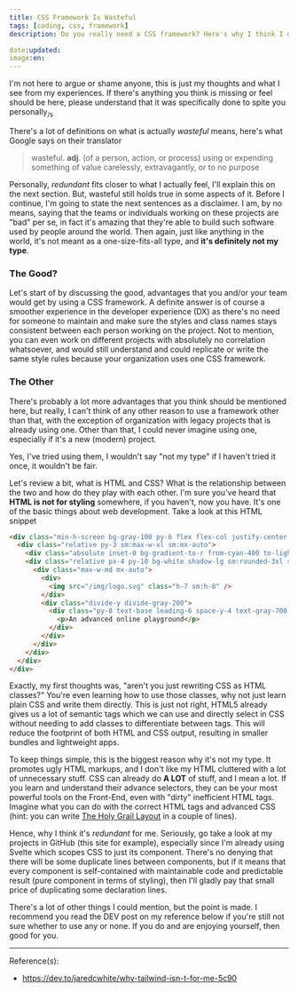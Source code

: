 ```yaml
---
title: CSS Framework Is Wasteful
tags: [coding, css, framework]
description: Do you really need a CSS framework? Here's why I think I don't

date:updated:
image:en:
---
```


I'm not here to argue or shame anyone, this is just my thoughts and what I see from my experiences. If there's anything you think is missing or feel should be here, please understand that it was specifically done to spite you personally<sub>/s</sub>

There's a lot of definitions on what is actually *wasteful* means, here's what Google says on their translator

> wasteful. **adj**. (of a person, action, or process) using or expending something of value carelessly, extravagantly, or to no purpose

Personally, *redundant* fits closer to what I actually feel, I'll explain this on the next section. But, wasteful still holds true in some aspects of it. Before I continue, I'm going to state the next sentences as a disclaimer. I am, by no means, saying that the teams or individuals working on these projects are "bad" per se, in fact it's amazing that they're able to build such software used by people around the world. Then again, just like anything in the world, it's not meant as a one-size-fits-all type, and **it's definitely not my type**.

### The Good?

Let's start of by discussing the good, advantages that you and/or your team would get by using a CSS framework. A definite answer is of course a smoother experience in the developer experience (DX) as there's no need for someone to maintain and make sure the styles and class names stays consistent between each person working on the project. Not to mention, you can even work on different projects with absolutely no correlation whatsoever, and would still understand and could replicate or write the same style rules because your organization uses one CSS framework.

### The Other

There's probably a lot more advantages that you think should be mentioned here, but really, I can't think of any other reason to use a framework other than that, with the exception of organization with legacy projects that is already using one. Other than that, I could never imagine using one, especially if it's a new (modern) project.

Yes, I've tried using them, I wouldn't say "not my type" if I haven't tried it once, it wouldn't be fair.

Let's review a bit, what is HTML and CSS? What is the relationship between the two and how do they play with each other. I'm sure you've heard that **HTML is not for styling** somewhere, if you haven't, now you have. It's one of the basic things about web development. Take a look at this HTML snippet

```html
<div class="min-h-screen bg-gray-100 py-6 flex flex-col justify-center sm:py-12">
  <div class="relative py-3 sm:max-w-xl sm:mx-auto">
    <div class="absolute inset-0 bg-gradient-to-r from-cyan-400 to-light-blue-500 shadow-lg transform -skew-y-6 sm:skew-y-0 sm:-rotate-6 sm:rounded-3xl"></div>
    <div class="relative px-4 py-10 bg-white shadow-lg sm:rounded-3xl sm:p-20">
      <div class="max-w-md mx-auto">
        <div>
          <img src="/img/logo.svg" class="h-7 sm:h-8" />
        </div>
        <div class="divide-y divide-gray-200">
          <div class="py-8 text-base leading-6 space-y-4 text-gray-700 sm:text-lg sm:leading-7">
            <p>An advanced online playground</p>
          </div>
        </div>
      </div>
    </div>
  </div>
</div>
```

Exactly, my first thoughts was, "aren't you just rewriting CSS as HTML classes?" You're even learning how to use those classes, why not just learn plain CSS and write them directly. This is just not right, HTML5 already gives us a lot of semantic tags which we can use and directly select in CSS without needing to add classes to differentiate between tags. This will reduce the footprint of both HTML and CSS output, resulting in smaller bundles and lightweight apps.

To keep things simple, this is the biggest reason why it's not my type. It promotes ugly HTML markups, and I don't like my HTML cluttered with a lot of unnecessary stuff. CSS can already do **A LOT** of stuff, and I mean a lot. If you learn and understand their advance selectors, they can be your most powerful tools on the Front-End, even with "dirty" inefficient HTML tags. Imagine what you can do with the correct HTML tags and advanced CSS (hint: you can write [The Holy Grail Layout](https://css-tricks.com/the-holy-grail-layout-with-css-grid/) in a couple of lines).

Hence, why I think it's *redundant* for me. Seriously, go take a look at my projects in GitHub (this site for example), especially since I'm already using Svelte which scopes CSS to just its component. There's no denying that there will be some duplicate lines between components, but if it means that every component is self-contained with maintainable code and predictable result (pure component in terms of styling), then I'll gladly pay that small price of duplicating some declaration lines.

There's a lot of other things I could mention, but the point is made. I recommend you read the DEV post on my reference below if you're still not sure whether to use any or none. If you do and are enjoying yourself, then good for you.

***
Reference(s):

- <https://dev.to/jaredcwhite/why-tailwind-isn-t-for-me-5c90>
